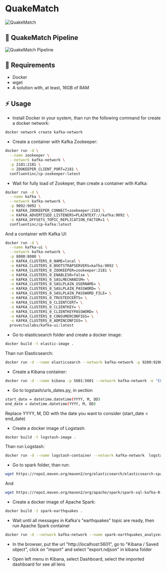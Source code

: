 # QuakeMatch
![QuakeMatch](https://github.com/Daedalus9/QuakeMatch/assets/50534107/f0de1c54-ba7f-46a0-ab32-c4ad00e6b26e)

## :twisted_rightwards_arrows: QuakeMatch Pipeline
![QuakeMatch Pipeline](https://github.com/Daedalus9/QuakeMatch/assets/50534107/21fcd7c9-1762-45da-8a8e-aed7e15b7468)

## :notebook: Requirements
- Docker
- wget
- A solution with, at least, 16GB of RAM

## :zap: Usage
- Install Docker in your system, than run the following command for create a docker network:
```bash
docker network create kafka-network
```
- Create a container with Kafka Zookeeper: 
```bash
docker run -d \
  --name zookeeper \
  --network kafka-network \
  -p 2181:2181 \
  -e ZOOKEEPER_CLIENT_PORT=2181 \
  confluentinc/cp-zookeeper:latest
```

- Wait for fully load of Zookeper, than create a container with Kafka:
```bash
docker run -d \
  --name kafka \
  --network kafka-network \
  -p 9092:9092 \
  -e KAFKA_ZOOKEEPER_CONNECT=zookeeper:2181 \
  -e KAFKA_ADVERTISED_LISTENERS=PLAINTEXT://kafka:9092 \
  -e KAFKA_OFFSETS_TOPIC_REPLICATION_FACTOR=1 \
  confluentinc/cp-kafka:latest
```
And a container with Kafka UI:
```bash
docker run -d \
  --name kafka-ui \
  --network kafka-network \
  -p 8080:8080 \
  -e KAFKA_CLUSTERS_0_NAME=local \
  -e KAFKA_CLUSTERS_0_BOOTSTRAPSERVERS=kafka:9092 \
  -e KAFKA_CLUSTERS_0_ZOOKEEPER=zookeeper:2181 \
  -e KAFKA_CLUSTERS_0_ENABLESR=false \
  -e KAFKA_CLUSTERS_0_SASLMECHANISM= \
  -e KAFKA_CLUSTERS_0_SASLPLAIN_USERNAME= \
  -e KAFKA_CLUSTERS_0_SASLPLAIN_PASSWORD= \
  -e KAFKA_CLUSTERS_0_SASLPLAIN_PASSWORD_FILE= \
  -e KAFKA_CLUSTERS_0_TRUSTEDCERTS= \
  -e KAFKA_CLUSTERS_0_CLIENTCERT= \
  -e KAFKA_CLUSTERS_0_CLIENTKEY= \
  -e KAFKA_CLUSTERS_0_CLIENTKEYPASSWORD= \
  -e KAFKA_CLUSTERS_0_CONSUMERCONFIGS= \
  -e KAFKA_CLUSTERS_0_ADMINCONFIGS= \
  provectuslabs/kafka-ui:latest
```

- Go to elasticsearch folder and create a docker image:
```bash
docker build -t elastic-image .
```
Than run Elasticsearch:
```bash
docker run -d --name elasticsearch --network kafka-network -p 9200:9200 -p 9300:9300 -e "discovery.type=single-node" elastic-image
```

- Create a Kibana container:
 ```bash
docker run -d --name kibana -p 5601:5601 --network kafka-network -e "ELASTICSEARCH_HOSTS=http://elasticsearch:9200" docker.elastic.co/kibana/kibana:7.15.1
```

- Go to logstash/urls_dates.py, in section
```bash
start_date = datetime.datetime(YYYY, M, DD)
end_date = datetime.datetime(YYYY, M, DD)
```
Replace YYYY, M, DD  with the date you want to consider (start_date < end_date)

- Create a docker image of Logstash:
```bash
docker build -t logstash-image .
```
Than run Logstash:
```bash
docker run -d --name logstash-container --network kafka-network  logstash-image
```

- Go to spark folder, than run:
```bash
wget https://repo1.maven.org/maven2/org/elasticsearch/elasticsearch-spark-20_2.12/7.15.1/elasticsearch-spark-20_2.12-7.15.1.jar
```
And
```bash
wget https://repo1.maven.org/maven2/org/apache/spark/spark-sql-kafka-0-10_2.12/3.4.1/spark-sql-kafka-0-10_2.12-3.4.1.jar
```

- Create a docker image of Apache Spark:
```bash
docker build -t spark-earthquakes .
```

- Wait until all messages in Kafka's "earthquakes" topic are ready, then run Apache Spark container
```bash
docker run -d --network kafka-network --name spark-earthquakes_analyzer spark-earthquakes
```

- In the browser, put the url "http://localhost:5601", go to "Kibana / Saved object", click on "import" and select "export.ndjson" in kibana folder

- Open left menu in Kibana, select Dashboard, select the imported dashboard for see all lens
